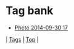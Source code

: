 <!--
title: Tag bank
date: 2020-06-28T14:57:48.914Z
tags:
-->
# Tag bank

 * [Photo 2014-09-30 17](98817635237.md)

| [Tags](tags.md) | [Top](index.md) |
